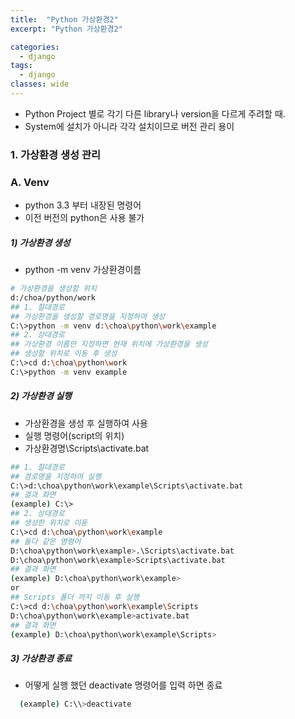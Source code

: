 ```yaml
---
title:  "Python 가상환경2"
excerpt: "Python 가상환경2"

categories:
  - django
tags:
  - django	
classes: wide 
---
```




- Python Project 별로 각기 다른 library나 version을 다르게 주려할 때.
- System에 설치가 아니라 각각 설치이므로 버전 관리 용이	



### 1. 가상환경 생성 관리	



### A. Venv	

- python 3.3 부터 내장된 명령어 		
- 이전 버전의 python은 사용 불가	



##### 1) 가상환경 생성	

- python -m venv 가상환경이름	

```bash	
# 가상환경을 생성할 위치	
d:/choa/python/work	
## 1. 절대경로	
## 가상환경을 생성할 경로명을 지정하여 생성	
C:\>python -m venv d:\choa\python\work\example	
## 2. 상대경로	
## 가상환경 이름만 지정하면 현재 위치에 가상환경을 생성	
## 생성할 위치로 이동 후 생성	
C:\>cd d:\choa\python\work	
C:\>python -m venv example	
```

##### 2) 가상환경 실행	

- 가상환경을 생성 후 실행하여 사용	
- 실행 명령어(script의 위치) 	
- 가상환경명\Scripts\activate.bat	

```bash	
## 1. 절대경로	
## 경로명을 지정하여 실행	
C:\>d:\choa\python\work\example\Scripts\activate.bat    	
## 결과 화면	
(example) C:\>	
## 2. 상대경로	
## 생성한 위치로 이동 	
C:\>cd d:\choa\python\work\example	
## 둘다 같은 명령어	
D:\choa\python\work\example>.\Scripts\activate.bat	
D:\choa\python\work\example>Scripts\activate.bat	
## 결과 화면	
(example) D:\choa\python\work\example> 	
or	
## Scripts 폴더 까지 이동 후 실행	
C:\>cd d:\choa\python\work\example\Scripts	
D:\choa\python\work\example>activate.bat	
## 결과 화면	
(example) D:\choa\python\work\example\Scripts> 	
```

##### 3) 가상환경 종료 	

- 어떻게 실행 했던 deactivate 명령어를 입력 하면 종료	

```bash	
  (example) C:\\>deactivate	
```
